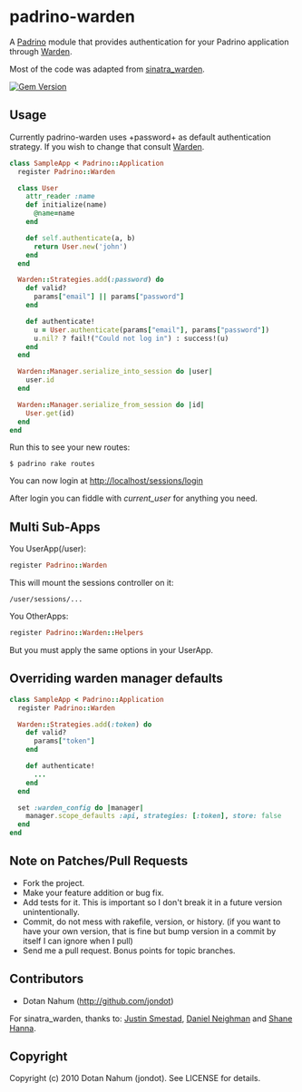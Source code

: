 # padrino-warden

A [Padrino](http://github.com/padrino/padrino-framework) module that provides authentication for your Padrino application through [Warden](http://github.com/hassox/warden).

Most of the code was adapted from [sinatra\_warden](http://github.com/jsmestad/sinatra_warden).

[![Gem
Version](https://badge.fury.io/rb/padrino-warden.svg)](http://badge.fury.io/rb/padrino-warden)

## Usage

Currently padrino-warden uses +password+ as default authentication strategy. If you wish to change that consult
[Warden](http://github.com/hassox/warden).

```ruby
class SampleApp < Padrino::Application
  register Padrino::Warden

  class User
    attr_reader :name
    def initialize(name)
      @name=name
    end

    def self.authenticate(a, b)
      return User.new('john')
    end
  end

  Warden::Strategies.add(:password) do
    def valid?
      params["email"] || params["password"]
    end

    def authenticate!
      u = User.authenticate(params["email"], params["password"])
      u.nil? ? fail!("Could not log in") : success!(u)
    end
  end

  Warden::Manager.serialize_into_session do |user|
    user.id
  end

  Warden::Manager.serialize_from_session do |id|
    User.get(id)
  end
end
```

Run this to see your new routes:

  `$ padrino rake routes`

You can now login at <http://localhost/sessions/login>

After login you can fiddle with *current\_user* for anything you need.

## Multi Sub-Apps

You UserApp(/user):

```ruby
register Padrino::Warden
```

This will mount the sessions controller on it:

    /user/sessions/...

You OtherApps:

```ruby
register Padrino::Warden::Helpers
```

But you must apply the same options in your UserApp.

## Overriding warden manager defaults

```ruby
class SampleApp < Padrino::Application
  register Padrino::Warden

  Warden::Strategies.add(:token) do
    def valid?
      params["token"]
    end

    def authenticate!
      ...
    end
  end

  set :warden_config do |manager|
    manager.scope_defaults :api, strategies: [:token], store: false
  end
end
```

## Note on Patches/Pull Requests
 
* Fork the project.
* Make your feature addition or bug fix.
* Add tests for it. This is important so I don't break it in a
  future version unintentionally.
* Commit, do not mess with rakefile, version, or history.
  (if you want to have your own version, that is fine but bump version in a commit by itself I can ignore when I pull)
* Send me a pull request. Bonus points for topic branches.

## Contributors

* Dotan Nahum (http://github.com/jondot)

For sinatra\_warden, thanks to: [Justin Smestad](http://github.com/jsmestad), [Daniel Neighman](http://github.com/hassox) and [Shane Hanna](http://github.com/shanna).

## Copyright

Copyright (c) 2010 Dotan Nahum (jondot). See LICENSE for details.
